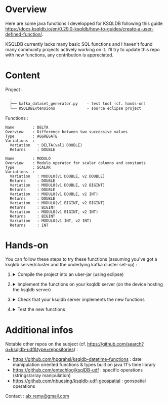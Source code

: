 # Overview

Here are some java functions I developped for KSQLDB following this guide https://docs.ksqldb.io/en/0.29.0-ksqldb/how-to-guides/create-a-user-defined-function/.

KSQLDB currently lacks many basic SQL functions and I haven't found many community projects actively working on it. I'll try to update this repo with new functions, any contribution is appreciated.

# Content

Project :

```fs
  .
  ├── kafka_dataset_generator.py    - test tool (cf. hands-on)
  └── KSQLDBExtensions              - source eclipse project
```

Functions :

```
Name        : DELTA
Overview    : Difference between two successive values
Type        : AGGREGATE
Variations  :
  Variation   : DELTA(val1 DOUBLE)
  Returns     : DOUBLE
```

```
Name        : MODULO
Overview    : Modulo operator for scalar columns and constants
Type        : SCALAR
Variations  :
  Variation   : MODULO(v1 DOUBLE, v2 DOUBLE)
  Returns     : DOUBLE
  Variation   : MODULO(v1 DOUBLE, v2 BIGINT)
  Returns     : DOUBLE
  Variation   : MODULO(v1 DOUBLE, v2 INT)
  Returns     : DOUBLE
  Variation   : MODULO(v1 BIGINT, v2 BIGINT)
  Returns     : BIGINT
  Variation   : MODULO(v1 BIGINT, v2 INT)
  Returns     : BIGINT
  Variation   : MODULO(v1 INT, v2 INT)
  Returns     : INT
```

# Hands-on

You can follow these steps to try these functions (assuming you've got a ksqldb server/cluster and the underlying kafka cluster set-up) :
  1. <details>

      <summary>Compile the project into an uber-jar (using eclipse)</summary>

      1. Enable parameters reflection (gives ksqldb access to our udfs methods parameters which it uses to generate the doc at runtime) :

      ```eclipse_ui
      (SUBWINDOW) Project Explorer > (RCLIC) [Project] > (CLIC) Properties >
        (WINDOW) Properties for [Project] > (SUBWINDOW) Java Compiler >
          (SUBWINDOW) Classfile Generation > (TICK) Store information about method parameters (usable via reflection)
      ```

      2. Generate the .jar :

      ```eclipse_ui
      (SUBWINDOW) Project Explorer > (RCLIC) [Project] > (CLIC) Export >
        (WINDOW) Export > (SELECT) Java > (SELECT) JAR file ; (CLIC) Next
        (WINDOW) JAR Export >
          (SUBWINDOW) Select the resources to export: >
            (SELECT) src/main/java
            (SELECT) lib
          (TICK) Export generated class files and resources
          (TICK) Compress the contents of the JAR file
          (CLIC) Finish
      ```

  </details>

  2. <details>

      <summary>Implement the functions on your ksqldb server (on the device hosting the ksqldb server)</summary>

      1. Create a folder for your extensions and add them to it

      ```shell
      mkdir [path to your ksqldb extensions folder] && cp [path to your previously generated extensions uber-jar] [path to your ksqldb extensions folder]
      ```

      2. Specify the path to your extensions folder in your ksqldb config.

      ```fs
      (EDIT) [path to your ksqldb]/etc/ksqldb/ksqldb-server.properties
      "
      [...]
      ksql.extension.dir=[path to your ksqldb extensions folder]
      [...]
      "
      ```

      3. Restart your ksqldb server

      ```shell
      [path to ksqldb]/usr/bin/ksql-server-stop && \
      [path to ksqldb]/usr/bin/ksql-server-start [path to your ksqldb]/etc/ksqldb/ksqldb-server.properties
      ```

  </details>

  3. <details>

      <summary>Check that your ksqldb server implements the new functions</summary>

      1. List ksqldb functions

        ```sql
        show functions;
        ```

      2. Describe newly added ksqldb functions

        ```sql
        describe function [function];
        ```

  </details>

  4. <details>

      <summary>Test the new functions</summary>

      1. Set-up a test environment

          1. Create a kafka topic

          ```shell
          [path to kafka]/bin/kafka-topics.sh --create --bootstrap-server 10.0.72.10:9092 --topic TEST_TOPIC
          ```

          2. Extract a stream from it

          ```sql
          CREATE OR REPLACE STREAM TEST_STREAM (NAME STRING, VALUE DOUBLE, TS STRING) WITH (KAFKA_TOPIC='TEST_TOPIC', KEY_FORMAT='KAFKA', TIMESTAMP='TS', TIMESTAMP_FORMAT='yyyy-MM-dd''T''HH:mm:ss.SSSX', VALUE_FORMAT='JSON');
          ```

          3. Write random data to your topic (alternative : https://docs.ksqldb.io/en/0.10.2-ksqldb/developer-guide/test-and-debug/generate-custom-test-data/ (less flexible))

          ```shell
          ./kafka_dataset_generator.py 10.0.72.10:9092
          ```

      2. Try the new functions (from ksqldb cli)

          1. modulo (UDF) :

          ```sql
          SELECT *, modulo(value, 12) AS modulo_12 FROM TEST_STREAM EMIT CHANGES;
          ```

          2. delta (UDAF) :

          ```sql
          SELECT name, delta(value) AS delta, latest_by_offset(value,2) last_values, LATEST_BY_OFFSET(ts, 2) as last_tss FROM TEST_STREAM GROUP BY name EMIT CHANGES;
          ```
            
      3. Shut down the test environment

          1. Stop the generator

          2. Delete the test topic

          ```shell
          [path to kafka]/bin/kafka-topics.sh --delete --topic TEST_TOPIC --bootstrap-server 10.0.72.10:9092
          ```

          3. Delete the test stream

          ```sql
          drop stream TEST_STREAM;
          ```

  </details>

# Additional infos

Notable other repos on the subject (cf. https://github.com/search?q=ksqldb-udf&type=repositories) :
  - https://github.com/hpgrahsl/ksqldb-datetime-functions : date manipulation oriented functions & types built on java 11's time library
  - https://github.com/entechlog/ksqlDB-udf : specific operations (strings/array manipulation)
  - https://github.com/nbuesing/ksqldb-udf-geospatial : geospatial operations

Contact : alx.remy@gmail.com
